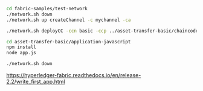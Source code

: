 ```bash
cd fabric-samples/test-network
./network.sh down
./network.sh up createChannel -c mychannel -ca

./network.sh deployCC -ccn basic -ccp ../asset-transfer-basic/chaincode-javascript/ -ccl javascript

cd asset-transfer-basic/application-javascript
npm install
node app.js

./network.sh down

```

https://hyperledger-fabric.readthedocs.io/en/release-2.2/write_first_app.html
